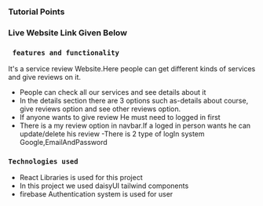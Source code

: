### Tutorial Points

### Live Website Link Given Below

### ` features and functionality`

It's a service review Website.Here people can get different kinds of services and give reviews on it.

- People can check all our services and see details about it
- In the details section there are 3 options such as-details about course, give reviews option and see other reviews option.
- If anyone wants to give review He must need to logged in first
- There is a my review option in navbar.If a loged in person wants he can update/delete his review
  -There is 2 type of logIn system Google,EmailAndPassword

### `Technologies used`

- React Libraries is used for this project
- In this project we used daisyUI tailwind components
- firebase Authentication system is used for user
